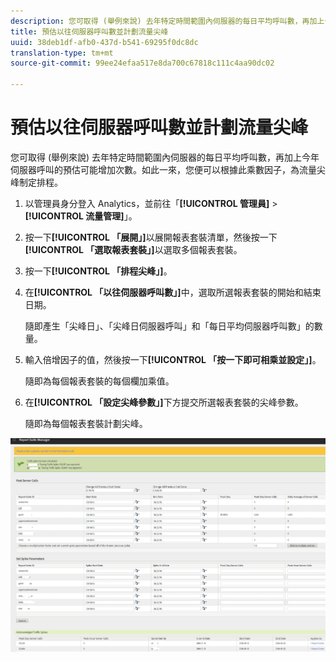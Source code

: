 ```yaml
---
description: 您可取得 (舉例來說) 去年特定時間範圍內伺服器的每日平均呼叫數，再加上今年伺服器呼叫的預估可能增加次數。如此一來，您便可以根據此乘數因子，為流量尖峰制定排程。
title: 預估以往伺服器呼叫數並計劃流量尖峰
uuid: 38deb1df-afb0-437d-b541-69295f0dc8dc
translation-type: tm+mt
source-git-commit: 99ee24efaa517e8da700c67818c111c4aa90dc02

---
```



# 預估以往伺服器呼叫數並計劃流量尖峰

您可取得 (舉例來說) 去年特定時間範圍內伺服器的每日平均呼叫數，再加上今年伺服器呼叫的預估可能增加次數。如此一來，您便可以根據此乘數因子，為流量尖峰制定排程。

1. 以管理員身分登入 Analytics，並前往「**[!UICONTROL 管理員]** > **[!UICONTROL 流量管理]**」。

1. 按一下&#x200B;**[!UICONTROL 「展開」]**&#x200B;以展開報表套裝清單，然後按一下&#x200B;**[!UICONTROL 「選取報表套裝」]**&#x200B;以選取多個報表套裝。

1. 按一下&#x200B;**[!UICONTROL 「排程尖峰」]**。
1. 在&#x200B;**[!UICONTROL 「以往伺服器呼叫數」]**&#x200B;中，選取所選報表套裝的開始和結束日期。

   隨即產生「尖峰日」、「尖峰日伺服器呼叫」和「每日平均伺服器呼叫數」的數量。

1. 輸入倍增因子的值，然後按一下&#x200B;**[!UICONTROL 「按一下即可相乘並設定」]**。

   隨即為每個報表套裝的每個欄加乘值。

1. 在&#x200B;**[!UICONTROL 「設定尖峰參數」]**&#x200B;下方提交所選報表套裝的尖峰參數。

   隨即為每個報表套裝計劃尖峰。

![](assets/past_server_calls.png)

